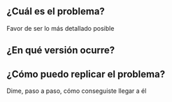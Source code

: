 ## ¿Cuál es el problema?
Favor de ser lo más detallado posible

## ¿En qué versión ocurre?

## ¿Cómo puedo replicar el problema?
Dime, paso a paso, cómo conseguiste llegar a él
